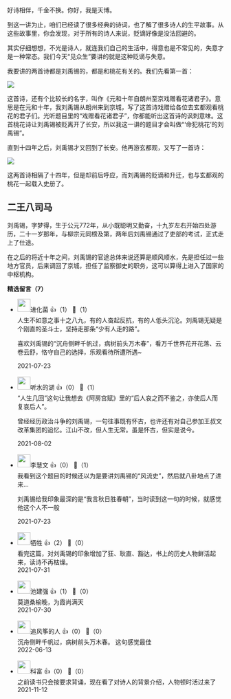 好诗相伴，千金不换。你好，我是天博。

到这一讲为止，咱们已经读了很多经典的诗词，也了解了很多诗人的生平故事。从这些故事里，你会发现，对于所有的诗人来说，贬谪好像是没法回避的。

其实仔细想想，不光是诗人，就连我们自己的生活中，得意也是不常见的，失意才是一种常态。我们今天“见众生”要讲的就是这种贬谪与失意。

我要讲的两首诗都是刘禹锡的，都是和桃花有关的。我们先看第一首：

![](https://static001.geekbang.org/resource/image/40/b3/4065362c3c8ee54a20ec207d0f6fd7b3.jpg?wh=1920x1080)

这首诗，还有个比较长的名字，叫作《元和十年自朗州至京戏赠看花诸君子》。意思是在元和十年，我刘禹锡从朗州来到京城，写了这首诗戏赠给各位去玄都观看桃花的君子们。光听题目里的“戏赠看花诸君子”，你都能听出这首诗的讽刺意味。这首桃花诗让刘禹锡被贬离开了长安，所以我这一讲的题目才会叫做“‘命犯桃花’的刘禹锡”。

直到十四年之后，刘禹锡才又回到了长安。他再游玄都观，又写了一首诗：

![](https://static001.geekbang.org/resource/image/33/eb/33f8f210bb1f846066f1d6366e1d0eeb.jpg?wh=1920x1080)

这两首诗相隔了十四年，但是却前后呼应，而刘禹锡的贬谪和升迁，也与玄都观的桃花一起载入史册了。

## 二王八司马

刘禹锡，字梦得，生于公元772年，从小既聪明又勤奋，十九岁左右开始四处游历，二十一岁那年，与柳宗元同榜及第，两年后刘禹锡通过了吏部的考试，正式走上了仕途。

在之后的将近十年之间，刘禹锡的官途总体来说还算是顺风顺水，先是担任过一些地方官员，后来调回了京城，担任了监察御史的职务，这可以算得上进入了国家的中枢机构。
<div><strong>精选留言（7）</strong></div><ul>
<li><img src="https://static001.geekbang.org/account/avatar/00/13/7b/bd/ccb37425.jpg" width="30px"><span>进化菌</span> 👍（1） 💬（1）<div>人生不如意之事十之八九，有的人奋起反抗，有的人低头沉沦。刘禹锡无疑是个刚直的圣斗士，坚持走那条“少有人走的路”。

喜欢刘禹锡的“沉舟侧畔千帆过，病树前头万木春”，看万千世界花开花落、云卷云舒，恪守自己的选择，乐观看待所遭所遇~</div>2021-07-23</li><br/><li><img src="https://static001.geekbang.org/account/avatar/00/16/e8/c9/59bcd490.jpg" width="30px"><span>听水的湖</span> 👍（0） 💬（1）<div>“人生几回”这句让我想去《阿房宫赋》里的“后人哀之而不鉴之，亦使后人而复哀后人”。

曾经经历政治斗争的刘禹锡，一句往事既有怀古，也许还有对自己参加王叔文改革集团的追忆。江山不改，但人生无常。虽是怀古，但实是说今。</div>2021-08-02</li><br/><li><img src="https://thirdwx.qlogo.cn/mmopen/vi_32/MpF5Hia4Qwibdice7Qibk3iamUVZY3KglCymK67n5YEvZjX8GbFY1J2f1RGTbNibpnvicxYZGoJL7oicfbpBIfWTCe7Gbw/132" width="30px"><span>李慧文</span> 👍（0） 💬（1）<div>我看到这个题目的时候还以为是要讲刘禹锡的“风流史”，然后就八卦地点了进来…

刘禹锡给我印象最深的是“我言秋日胜春朝”，当时读到这一句的时候，就感觉他这个人不一般</div>2021-07-23</li><br/><li><img src="https://static001.geekbang.org/account/avatar/00/18/b5/ca/bba4d696.jpg" width="30px"><span>牺牲</span> 👍（2） 💬（0）<div>看完这篇，对刘禹锡的印象增加了狂、耿直、豁达，书上的历史人物鲜活起来，读诗不再枯燥。</div>2021-07-31</li><br/><li><img src="https://static001.geekbang.org/account/avatar/00/0f/42/4c/1d5c1263.jpg" width="30px"><span>池建强</span> 👍（1） 💬（0）<div>莫道桑榆晚，为霞尚满天</div>2021-07-30</li><br/><li><img src="https://static001.geekbang.org/account/avatar/00/16/b4/94/2796de72.jpg" width="30px"><span>追风筝的人</span> 👍（0） 💬（0）<div>沉舟侧畔千帆过，病树前头万木春。 这句感觉最佳</div>2022-06-13</li><br/><li><img src="https://static001.geekbang.org/account/avatar/00/20/f3/3f/160baa71.jpg" width="30px"><span>科富</span> 👍（0） 💬（0）<div>之前读书只会按要求背诵，现在看了对诗人的背景介绍，人物顿时活过来了</div>2021-11-12</li><br/>
</ul>